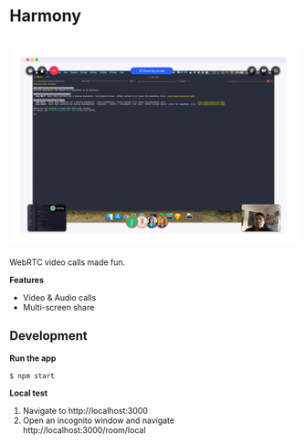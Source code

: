 # Harmony

<h1 align="center"><img src="./docs/images/hero.png" alt="Harmony - Video calls made fun"></h1>


WebRTC video calls made fun.

**Features**

* Video & Audio calls
* Multi-screen share

## Development

**Run the app**

```shell
$ npm start
```

**Local test**

1. Navigate to http://localhost:3000
2. Open an incognito window and navigate http://localhost:3000/room/local 
